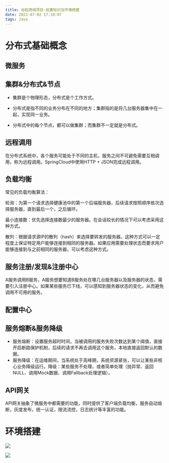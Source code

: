 ```yaml
---
title: 谷粒商城项目-前置知识及环境搭建
date: 2021-07-02 17:10:07
tags: Java
---
```


# 分布式基础概念

## 微服务

## 集群&分布式&节点

- 集群是个物理形态，分布式是个工作方式。

- 分布式是指不同的业务分布在不同的地方；集群指的是将几台服务器集中在一起，实现同一业务。
- 分布式中的每个节点，都可以做集群；而集群不一定就是分布式。

## 远程调用

在分布式系统中，各个服务可能处于不同的主机，服务之间不可避免需要互相调用，称为远程调用。SpringCloud中使用HTTP + JSON完成远程调用。

## 负载均衡

常见的负载均衡算法：

轮询：为第一个请求选择健康池中的第一个后端服务器，后续请求按照顺序依次选择服务器，直到最后一个，之后循环。

最小连接数：优先选择连接数最少的服务器。在会话较长的情况下可以考虑采用这种方式。

散列：根据请求源IP的散列（hash）来选择要转发的服务器。这种方式可以一定程度上保证特定用户能够连接到相同的服务器。如果应用需要处理状态而要求用户能够连接到与之前相同的服务器，可以考虑这种方式。

## 服务注册/发现&注册中心

A服务调用B服务，A服务想要知道B服务处在哪几台服务器以及服务器的状态，需要引入注册中心。如果某些服务已下线，可以感知到服务器状态的变化，从而避免调用不可用的服务。

## 配置中心

## 服务熔断&服务降级

- 服务熔断：设置服务超时时间，当被调用的服务失败次数达到某个阈值，直接开启断路保护机制，后续的请求不再去调用这个服务，本地直接返回默认的数据。
- 服务降级：在运维期间，当系统处于高峰期，系统资源紧张，可以让某些非核心业务降级运行。降级：某些服务不处理，或者简单处理（抛异常、返回NULL、调用Mock数据、调用Fallback处理逻辑）。

## API网关

API网关抽象了微服务中都需要的功能，同时提供了客户端负载均衡，服务自动熔断，灰度发布，统一认证，限流流控，日志统计等丰富的功能。

# 环境搭建

![](https://cdn.jsdelivr.net/gh/Polar1sssss/FigureBed/img/guli001.png)

![](https://cdn.jsdelivr.net/gh/Polar1sssss/FigureBed/img/guli002.png)
